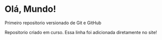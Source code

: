# Olá, Mundo!
 Primeiro repositorio versionado de Git e GitHub

 Repositorio criado em curso.
 Essa linha foi adicionada diretamente no site!
